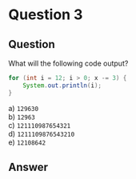 # Question 3
## Question
What will the following code output?
```java
for (int i = 12; i > 0; x -= 3) {
	System.out.println(i);
}
```
a) `129630`  
b) `12963`  
c) `121110987654321`  
d) `1211109876543210`  
e) `12108642`
## Answer
